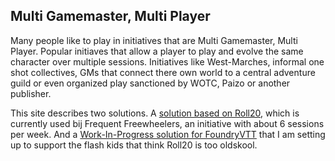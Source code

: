 ## Multi Gamemaster, Multi Player ##

Many people like to play in initiatives that are Multi Gamemaster, Multi Player. Popular initiaves that allow  a player to play and evolve the same character over multiple sessions. Initiatives like West-Marches, informal one shot collectives, GMs that connect there own world to a central adventure guild or even organized play sanctioned by WOTC, Paizo or another publisher.


This site describes two solutions. A [solution based on Roll20](roll20), which is currently used bij Frequent Freewheelers, an initiative with about 6 sessions per week. And a [Work-In-Progress solution for FoundryVTT](foundry) that I am setting up to support the flash kids that think Roll20 is too oldskool.
